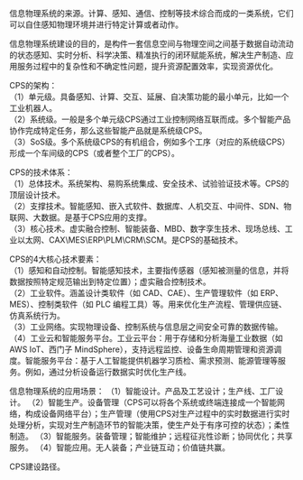 信息物理系统的来源。计算、感知、通信、控制等技术综合而成的一类系统，它们可以自住感知物理环境并进行特定计算或者动作。

信息物理系统建设的目的，是构件一套信息空间与物理空间之间基于数据自动流动的状态感知、实时分析、科学决策、精准执行的闭环赋能系统，解决生产制造、应用服务过程中的复杂性和不确定性问题，提升资源配置效率，实现资源优化。

CPS的架构：  
（1）单元级。具备感知、计算、交互、延展、自决策功能的最小单元，比如一个工业机器人。  
（2）系统级。一般是多个单元级CPS通过工业控制网络互联而成。多个智能产品协作完成特定任务，那么这些智能产品就是系统级CPS。  
（3）SoS级。多个系统级CPS的有机组合，例如多个工序（对应的系统级CPS）形成一个车间级的CPS（或者整个工厂的CPS）。  

CPS的技术体系：  
（1）总体技术。系统架构、易购系统集成、安全技术、试验验证技术等。CPS的顶层设计技术。  
（2）支撑技术。智能感知、嵌入式软件、数据库、人机交互、中间件、SDN、物联网、大数据。是基于CPS应用的支撑。  
（3）核心技术。虚实融合控制、智能装备、MBD、数字孪生技术、现场总线、工业以太网、CAX\MES\ERP\PLM\CRM\SCM。是CPS的基础技术。

CPS的4大核心技术要素：  
（1）感知和自动控制。智能感知技术，主要指传感器（感知被测量的信息，并将数据按照特定规范输出到特定位置）；虚实融合控制技术。  
（2）工业软件。涵盖设计类软件（如 CAD、CAE）、生产管理软件（如 ERP、MES）、控制类软件（如 PLC 编程工具）等。用来优化生产流程、管理供应链、仿真系统行为。  
（3）工业网络。实现物理设备、控制系统与信息层之间安全可靠的数据传输。  
（4）工业云和智能服务平台。工业云平台：用于存储和分析海量工业数据（如 AWS IoT、西门子 MindSphere），支持远程监控、设备生命周期管理和资源调度。智能服务平台：基于人工智能提供机器学习质检、需求预测、能源管理等服务。例如，通过分析设备运行数据实时优化生产线。  

信息物理系统的应用场景：
（1）智能设计。产品及工艺设计；生产线、工厂设计。
（2）智能生产。设备管理（CPS可以将各个系统或终端连接成一个智能网络，构成设备网络平台）；生产管理（使用CPS对生产过程中的实时数据进行实时处理分析，实现对生产制造环节的智能决策，使生产处于有序可控的状态）；柔性制造。
（3）智能服务。装备管理；智能维护；远程征兆性诊断；协同优化；共享服务。
（4）智能应用。无人装备；产业链互动；价值链共赢。

CPS建设路径。
